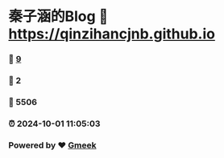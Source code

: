 # 秦子涵的Blog :link: https://qinzihancjnb.github.io 
### :page_facing_up: [9](https://qinzihancjnb.github.io/tag.html) 
### :speech_balloon: 2 
### :hibiscus: 5506 
### :alarm_clock: 2024-10-01 11:05:03 
### Powered by :heart: [Gmeek](https://github.com/Meekdai/Gmeek)
